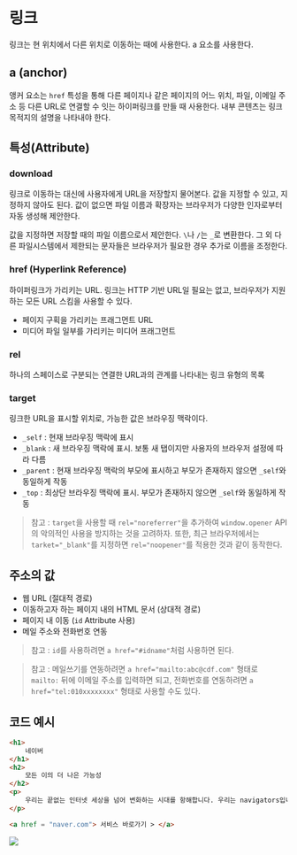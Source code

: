 # 링크
링크는 현 위치에서 다른 위치로 이동하는 때에 사용한다. a 요소를 사용한다.

## a (anchor)
앵커 요소는 `href` 특성을 통해 다른 페이지나 같은 페이지의 어느 위치, 파일, 이메일 주소 등 다른 URL로 연결할 수 잇는 하이퍼링크를 만들 때 사용한다. 내부 콘텐츠는 링크 목적지의 설명을 나타내야 한다.

## 특성(Attribute)
### download
링크로 이동하는 대신에 사용자에게 URL을 저장할지 물어본다. 값을 지정할 수 있고, 지정하지 않아도 된다. 값이 없으면 파일 이름과 확장자는 브라우저가 다양한 인자로부터 자동 생성해 제안한다.

값을 지정하면 저장할 때의 파일 이름으로서 제안한다. `\`나 `/`는 `_`로 변환한다. 그 외 다른 파일시스템에서 제한되는 문자들은 브라우저가 필요한 경우 추가로 이름을 조정한다.

### href (Hyperlink Reference)
하이퍼링크가 가리키는 URL. 링크는 HTTP 기반 URL일 필요는 없고, 브라우저가 지원하는 모든 URL 스킴을 사용할 수 있다.

- 페이지 구획을 가리키는 프래그먼트 URL
- 미디어 파일 일부를 가리키는 미디어 프래그먼트

### rel
하나의 스페이스로 구분되는 연결한 URL과의 관계를 나타내는 링크 유형의 목록

### target
링크한 URL을 표시할 위치로, 가능한 값은 브라우징 맥락이다.

- `_self` : 현재 브라우징 맥락에 표시
- `_blank` : 새 브라우징 맥락에 표시. 보통 새 탭이지만 사용자의 브라우저 설정에 따라 다름
- `_parent` : 현재 브라우징 맥락의 부모에 표시하고 부모가 존재하지 않으면 `_self`와 동일하게 작동
- `_top` : 최상단 브라우징 맥락에 표시. 부모가 존재하지 않으면 `_self`와 동일하게 작동

> 참고 : `target`을 사용할 때 `rel="noreferrer"`을 추가하여 `window.opener` API의 악의적인 사용을 방지하는 것을 고려하자. 또한, 최근 브라우저에서는 `tarket="_blank"`를 지정하면 `rel="noopener"`를 적용한 것과 같이 동작한다.

## 주소의 값
- 웹 URL (절대적 경로)
- 이동하고자 하는 페이지 내의 HTML 문서 (상대적 경로)
- 페이지 내 이동 (`id` Attribute 사용)
- 메일 주소와 전화번호 연동

> 참고 : `id`를 사용하려면 `a href="#idname"`처럼 사용하면 된다.

> 참고 : 메일쓰기를 연동하려면 `a href="mailto:abc@cdf.com"` 형태로 `mailto:` 뒤에 이메일 주소를 입력하면 되고, 전화번호를 연동하려면 `a href="tel:010xxxxxxxx"` 형태로 사용할 수도 있다.

## 코드 예시

```html
<h1> 
    네이버
</h1>
<h2> 
    모든 이의 더 나은 가능성
</h2>
<p>
    우리는 끝없는 인터넷 세상을 넘어 변화하는 시대를 항해합니다. 우리는 navigators입니다. 우리는 사용자라는 나침반을 따라 변함없이 변화를 만드는 사람들입니다.
</p>

<a href = "naver.com"> 서비스 바로가기 > </a>
```

![](https://velog.velcdn.com/images/aoi-aoba/post/a3f3e361-7dcc-44b6-826d-8f3faebd2697/image.png)